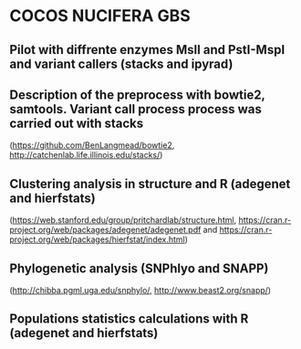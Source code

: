 # COCOS NUCIFERA GBS
## Pilot with diffrente enzymes MslI and PstI-MspI and variant callers (stacks and ipyrad)
## Description of the preprocess with bowtie2, samtools. Variant call process process was carried out with stacks  
(https://github.com/BenLangmead/bowtie2, http://catchenlab.life.illinois.edu/stacks/)  
## Clustering analysis in structure and R (adegenet and hierfstats)  
(https://web.stanford.edu/group/pritchardlab/structure.html, https://cran.r-project.org/web/packages/adegenet/adegenet.pdf and https://cran.r-project.org/web/packages/hierfstat/index.html)  
## Phylogenetic analysis (SNPhlyo and SNAPP)  
(http://chibba.pgml.uga.edu/snphylo/, http://www.beast2.org/snapp/)  
## Populations statistics calculations with R (adegenet and hierfstats)  

